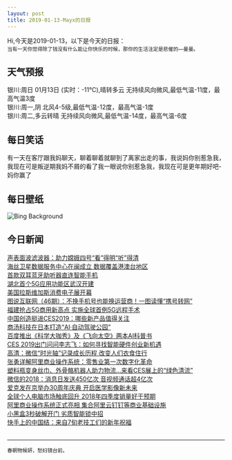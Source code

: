 ```yaml
---
layout: post
title: 2019-01-13-Mayx的日报
---
```


Hi,今天是2019-01-13，以下是今天的日报：<br><small>
当有一天你觉得除了钱没有什么能让你快乐的时候，那你的生活注定是悲催的—曼曼。</small><!--more-->
## 天气预报
银川:周日 01月13日 (实时：-11℃),晴转多云 无持续风向微风,最低气温-11度，最高气温3度<br>银川:周一,阴 北风4-5级,最低气温-12度，最高气温-1度<br>银川:周二,多云转晴 无持续风向微风,最低气温-14度，最高气温-6度
## 每日笑话
有一天在客厅跟我妈聊天，聊着聊着就聊到了离家出走的事，我说妈你别惹急我，我现在可是叛逆期我妈不屑的看了我一眼说你别惹急我，我现在可是更年期好吧-妈你赢了
## 每日壁纸
![Bing Background](https://cn.bing.com/az/hprichbg/rb/Snowkiters_EN-US1617525399_1920x1080.jpg "Siberian Snowkiting Cup in Novosibirsk, Russia (© Kirill Kukhmar/Getty Images)")
## 今日新闻

[声表面波滤波器：助力嫦娥四号“看”得明“听”得清](http://it.people.com.cn/n1/2019/0112/c1009-30524176.html)   
[海丝卫星数据服务中心在闽成立 数据覆盖港澳台地区](http://it.people.com.cn/n1/2019/0112/c1009-30524117.html)   
[首款双耳蓝牙助听器直连智能手机](http://it.people.com.cn/n1/2019/0112/c1009-30524064.html)   
[湖北首个5G应用功能区武汉开建](http://it.people.com.cn/n1/2019/0112/c1009-30524063.html)   
[美国拉斯维加斯消费电子展开幕](http://it.people.com.cn/n1/2019/0112/c1009-30523755.html)   
[图说互联网（46期）：不换手机号也能换运营商！一图读懂“携号转网”](http://it.people.com.cn/n1/2019/0111/c1009-30517580.html)   
[福建抢占5G商用新高点 实施全球首例5G远程手术](http://it.people.com.cn/n1/2019/0111/c1009-30523444.html)   
[中国创造挺进CES2019：哪些新产品值得关注](http://it.people.com.cn/n1/2019/0111/c1009-30519602.html)   
[商汤科技在日本打造“AI·自动驾驶公园”](http://it.people.com.cn/n1/2019/0111/c1009-30517589.html)   
[百度推出《科学大咖秀》及《飞向太空》两本AI科普书](http://it.people.com.cn/n1/2019/0111/c1009-30517584.html)   
[CES 2019出门问问李志飞：如何寻找智能硬件创业新机遇](http://it.people.com.cn/n1/2019/0111/c1009-30517562.html)   
[高清：微信“时光轴”记录成长历程 改变人们衣食住行](http://it.people.com.cn/n1/2019/0111/c1009-30518416.html)   
[张勇详解阿里商业操作系统：零售业第一次数字化革命](http://it.people.com.cn/n1/2019/0111/c1009-30517763.html)   
[塑料瓶变身丝巾、外骨骼机器人助力物流…来看CES展上的“绿色清流”](http://it.people.com.cn/n1/2019/0111/c1009-30517690.html)   
[微信的2018：消息日发送450亿次 音视频通话超4亿次](http://it.people.com.cn/n1/2019/0111/c1009-30519395.html)   
[爱克发在京举办30周年庆典 开启医学影像新未来](http://it.people.com.cn/n1/2019/0111/c1009-30517671.html)   
[全球个人电脑市场触底回升 2018年四季度销量好于预期](http://it.people.com.cn/n1/2019/0111/c1009-30519301.html)   
[阿里商业操作系统正式亮相 集合阿里云钉钉等商业基础设施](http://it.people.com.cn/n1/2019/0111/c1009-30517590.html)   
[小黑盒3秒破解开门 劣质智能锁中招](http://it.people.com.cn/n1/2019/0111/c1009-30516588.html)   
[快手上的中国结：来自7旬老技工们的新年祝福](http://it.people.com.cn/n1/2019/0111/c1009-30517317.html)   
<br />

***

<small>春朝物候妍，愁妇镜台前。</small>
